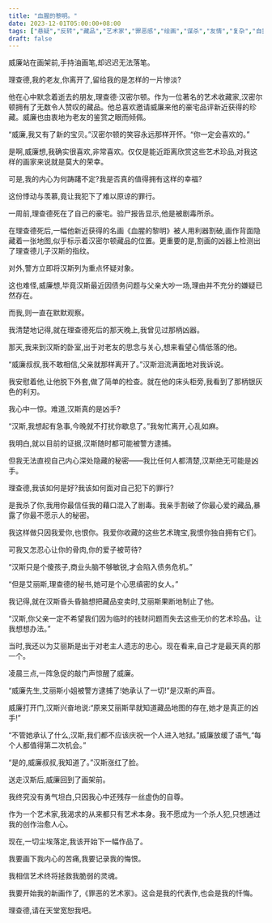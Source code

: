 ```yaml
---
title: "血腥的黎明。"
date: 2023-12-01T05:00:00+08:00
tags: ["悬疑","反转","藏品","艺术家","罪恶感","绘画","谋杀","友情","复杂","自我救赎", "Claude"]
draft: false
--- 
```


威廉站在画架前,手持油画笔,却迟迟无法落笔。

理查德,我的老友,你离开了,留给我的是怎样的一片惨淡?

他在心中默念着逝去的朋友,理查德·汉密尔顿。作为一位著名的艺术收藏家,汉密尔顿拥有了无数令人赞叹的藏品。他总喜欢邀请威廉来他的豪宅品评新近获得的珍藏。威廉也由衷地为老友的鉴赏之眼而倾佩。

“威廉,我又有了新的宝贝。”汉密尔顿的笑容永远那样开怀。“你一定会喜欢的。”

是啊,威廉想,我确实很喜欢,非常喜欢。仅仅是能近距离欣赏这些艺术珍品,对我这样的画家来说就是莫大的荣幸。

可是,我的内心为何踌躇不定?我是否真的值得拥有这样的幸福?

这份悸动与羡慕,竟让我犯下了难以原谅的罪行。

一周前,理查德死在了自己的豪宅。验尸报告显示,他是被剧毒所杀。

在理查德死后,一幅他新近获得的名画《血腥的黎明》被人用利器割破,画作背面隐藏着一张地图,似乎标示着汉密尔顿藏品的位置。更重要的是,割画的凶器上检测出了理查德儿子汉斯的指纹。

对外,警方立即将汉斯列为重点怀疑对象。

这也难怪,威廉想,毕竟汉斯最近因债务问题与父亲大吵一场,理由并不充分的嫌疑已然存在。

而我,则一直在默默观察。

我清楚地记得,就在理查德死后的那天晚上,我曾见过那柄凶器。

那天,我来到汉斯的卧室,出于对老友的思念与关心,想来看望心情低落的他。

“威廉叔叔,我不敢相信,父亲就那样离开了。”汉斯泪流满面地对我诉说。

我安慰着他,让他脱下外套,做了简单的检查。就在他的床头柜旁,我看到了那柄银灰色的利刃。

我心中一惊。难道,汉斯真的是凶手?

“汉斯,我想起有急事,今晚就不打扰你歇息了。”我匆忙离开,心乱如麻。

我明白,就以目前的证据,汉斯随时都可能被警方逮捕。

但我无法直视自己内心深处隐藏的秘密——我比任何人都清楚,汉斯绝无可能是凶手。

理查德,我该如何是好?我该如何面对自己犯下的罪行?

是我杀了你,我用你最信任我的藉口混入了剧毒。我亲手割破了你最心爱的藏品,暴露了你最不愿示人的秘密。

我这样做只因我爱你,也恨你。我爱你收藏的这些艺术瑰宝,我恨你独自拥有它们。

可我又怎忍心让你的骨肉,你的爱子被苛待?

“汉斯只是个傻孩子,商业头脑不够敏锐,才会陷入债务危机。”

“但是艾丽斯,理查德的秘书,她可是个心思缜密的女人。”

我记得,就在汉斯昏头昏脑想把藏品变卖时,艾丽斯果断地制止了他。

“汉斯,你父亲一定不希望我们因为临时的钱财问题而失去这些无价的艺术珍品。让我想想办法。”

当时,我还以为艾丽斯是出于对老主人遗志的忠心。现在看来,自己才是最天真的那一个。

凌晨三点,一阵急促的敲门声惊醒了威廉。

“威廉先生,艾丽斯小姐被警方逮捕了!她承认了一切!”是汉斯的声音。

威廉打开门,汉斯兴奋地说:“原来艾丽斯早就知道藏品地图的存在,她才是真正的凶手!”

“不管她承认了什么,汉斯,我们都不应该庆祝一个人进入地狱。”威廉放缓了语气,“每个人都值得第二次机会。”

“是的,威廉叔叔,我知道了。”汉斯涨红了脸。

送走汉斯后,威廉回到了画架前。

我终究没有勇气坦白,只因我心中还残存一丝虚伪的自尊。

作为一个艺术家,我渴求的从来都只有艺术本身。我不愿成为一个杀人犯,只想通过我的创作治愈人心。 

现在,一切尘埃落定,我该开始下一幅作品了。

我要画下我内心的苦痛,我要记录我的悔恨。 

我相信艺术终将拯救我脆弱的灵魂。

我要开始我的新画作了,《罪恶的艺术家》。这会是我的代表作,也会是我的忏悔。

理查德,请在天堂宽恕我吧。